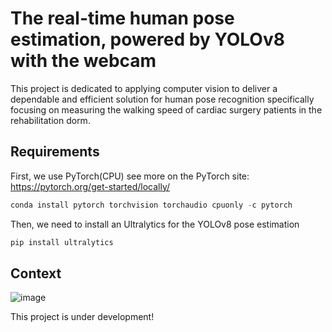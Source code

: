 # The real-time human pose estimation, powered by YOLOv8 with the webcam 

This project is dedicated to applying computer vision to deliver a dependable and efficient solution for human pose recognition specifically focusing on measuring the walking speed of cardiac surgery patients in the rehabilitation dorm.

## Requirements
First, we use PyTorch(CPU)
see more on the PyTorch site: https://pytorch.org/get-started/locally/

```Python
conda install pytorch torchvision torchaudio cpuonly -c pytorch
```
Then, we need to install an Ultralytics for the YOLOv8 pose estimation

```Python
pip install ultralytics
```

## Context

![image](https://github.com/PanithanS/Webcam-Pose-Estimation-using-YOLOv8/assets/83627892/55da16e7-d77a-4333-a2a9-4566496f1268)

This project is under development!
